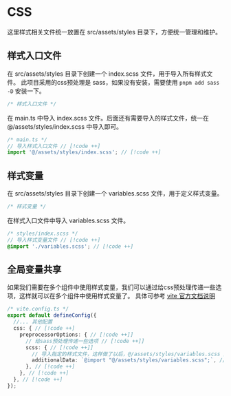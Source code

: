 # CSS

这里样式相关文件统一放置在 src/assets/styles 目录下，方便统一管理和维护。

## 样式入口文件

在 src/assets/styles 目录下创建一个 index.scss 文件，用于导入所有样式文件。
此项目采用的css预处理是 sass，如果没有安装，需要使用 `pnpm add sass -D` 安装一下。

```scss
/* 样式入口文件 */

```

在 main.ts 中导入 index.scss 文件。后面还有需要导入的样式文件，统一在 @/assets/styles/index.scss 中导入即可。

```ts
/* main.ts */
// 导入样式入口文件 // [!code ++]
import '@/assets/styles/index.scss'; // [!code ++]
```

## 样式变量

在 src/assets/styles 目录下创建一个 variables.scss 文件，用于定义样式变量。

```scss
/* 样式变量 */
```

在样式入口文件中导入 variables.scss 文件。

```scss
/* styles/index.scss */
// 导入样式变量文件 // [!code ++]
@import './variables.scss'; // [!code ++]
```

## 全局变量共享

如果我们需要在多个组件中使用样式变量，我们可以通过给css预处理传递一些选项，这样就可以在多个组件中使用样式变量了。
具体可参考 [vite 官方文档说明](https://cn.vitejs.dev/config/shared-options#css-preprocessoroptions)

```ts
/* vite.config.ts */
export default defineConfig({
  //... 其他配置
  css: { // [!code ++]
    preprocessorOptions: { // [!code ++]]
      // 给sass预处理传递一些选项 // [!code ++]]
      scss: { // [!code ++]]
        // 导入指定的样式文件，这样做了以后，@/assets/styles/variables.scss 文件中定义的样式变量，就可以在多个组件中使用了。 // [!code ++]]
        additionalData: `@import "@/assets/styles/variables.scss";`, // [!code ++]]
      }, // [!code ++]
    }, // [!code ++]
  }, // [!code ++]
});
```
